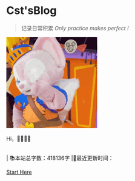 # Cst'sBlog


>记录日常积累           *Only practice makes perfect !* 
>

![img](_coverpage.assets/7F198CDA.gif) 


Hi，📎📎📎📎<span id="sitetime"></span>

<br>
<span id="busuanzi_container_site_pv" style='display:none'>
    👀 本站总访问量：<span id="busuanzi_value_site_pv"></span> 次
</span> 
<span id="busuanzi_container_site_uv" style='display:none'> | 🚴‍♂️ 本站总访客数：<span id="busuanzi_value_site_uv"></span> 人
</span> | 📚本站总字数：418136字 |🎈最近更新时间：<span id="updatetime"></span>
</br>

[Start Here](README.md)

